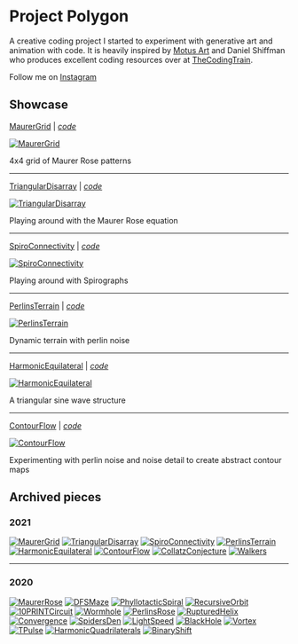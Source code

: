 # Project Polygon

A creative coding project I started to experiment with generative art and animation with code. It is heavily inspired by [Motus Art](https://owenmcateer.github.io/Motus-Art/) and Daniel Shiffman who produces excellent coding resources over at [TheCodingTrain](https://thecodingtrain.com/).

Follow me on [Instagram](https://www.instagram.com/pr0jectpolygon/)

## Showcase

[MaurerGrid] | [*code*][MaurerGrid-code]

[![MaurerGrid][MaurerGrid-preview]][MaurerGrid]

4x4 grid of Maurer Rose patterns

---

[TriangularDisarray] | [*code*][TriangularDisarray-code]

[![TriangularDisarray][TriangularDisarray-preview]][TriangularDisarray]

Playing around with the Maurer Rose equation

---

[SpiroConnectivity] | [*code*][SpiroConnectivity-code]

[![SpiroConnectivity][SpiroConnectivity-preview]][SpiroConnectivity]

Playing around with Spirographs

---

[PerlinsTerrain] | [*code*][PerlinsTerrain-code]

[![PerlinsTerrain][PerlinsTerrain-preview]][PerlinsTerrain]

Dynamic terrain with perlin noise

---

[HarmonicEquilateral] | [*code*][HarmonicEquilateral-code]

[![HarmonicEquilateral][HarmonicEquilateral-preview]][HarmonicEquilateral]

A triangular sine wave structure

---

[ContourFlow] | [*code*][ContourFlow-code]

[![ContourFlow][ContourFlow-preview]][ContourFlow]

Experimenting with perlin noise and noise detail to create abstract contour maps

## Archived pieces

### 2021

[![MaurerGrid][MaurerGrid-preview]][MaurerGrid]
[![TriangularDisarray][TriangularDisarray-preview]][TriangularDisarray]
[![SpiroConnectivity][SpiroConnectivity-preview]][SpiroConnectivity]
[![PerlinsTerrain][PerlinsTerrain-preview]][PerlinsTerrain]
[![HarmonicEquilateral][HarmonicEquilateral-preview]][HarmonicEquilateral]
[![ContourFlow][ContourFlow-preview]][ContourFlow]
[![CollatzConjecture][CollatzConjecture-preview]][CollatzConjecture]
[![Walkers][Walkers-preview]][Walkers]

---

### 2020

[![MaurerRose][MaurerRose-preview]][MaurerRose]
[![DFSMaze][DFSMaze-preview]][DFSMaze]
[![PhyllotacticSpiral][PhyllotacticSpiral-preview]][PhyllotacticSpiral]
[![RecursiveOrbit][RecursiveOrbit-preview]][RecursiveOrbit]
[![10PRINTCircuit][10PRINTCircuit-preview]][10PRINTCircuit]
[![Wormhole][Wormhole-preview]][Wormhole]
[![PerlinsRose][PerlinsRose-preview]][PerlinsRose]
[![RupturedHelix][RupturedHelix-preview]][RupturedHelix]
[![Convergence][Convergence-preview]][Convergence]
[![SpidersDen][SpidersDen-preview]][SpidersDen]
[![LightSpeed][LightSpeed-preview]][LightSpeed]
[![BlackHole][BlackHole-preview]][BlackHole]
[![Vortex][Vortex-preview]][Vortex]
[![TPulse][TPulse-preview]][TPulse]
[![HarmonicQuadrilaterals][HarmonicQuadrilaterals-preview]][HarmonicQuadrilaterals]
[![BinaryShift][BinaryShift-preview]][BinaryShift]

<!-- 2021 -->

[MaurerGrid]: https://amriarshad.github.io/Project-Polygon/src/MaurerGrid/index
[MaurerGrid-code]: https://github.com/AmriArshad/Project-Polygon/tree/main/src/MaurerGrid/sketch.js
[MaurerGrid-preview]: ./assets/img/resized/MaurerGrid_200x200.png
[TriangularDisarray]: https://amriarshad.github.io/Project-Polygon/src/TriangularDisarray/index
[TriangularDisarray-code]: https://github.com/AmriArshad/Project-Polygon/tree/main/src/TriangularDisarray/sketch.js
[TriangularDisarray-preview]: ./assets/img/resized/TriangularDisarray_200x200.png
[SpiroConnectivity]: https://amriarshad.github.io/Project-Polygon/src/SpiroConnectivity/index
[SpiroConnectivity-code]: https://github.com/AmriArshad/Project-Polygon/tree/main/src/SpiroConnectivity/sketch.js
[SpiroConnectivity-preview]: ./assets/img/resized/SpiroConnectivity_200x200.png
[PerlinsTerrain]: https://amriarshad.github.io/Project-Polygon/src/PerlinsTerrain/index
[PerlinsTerrain-code]: https://github.com/AmriArshad/Project-Polygon/tree/main/src/PerlinsTerrain/sketch.js
[PerlinsTerrain-preview]: ./assets/img/resized/PerlinsTerrain_200x200.png
[HarmonicEquilateral]: https://amriarshad.github.io/Project-Polygon/src/HarmonicEquilateral/index
[HarmonicEquilateral-code]: https://github.com/AmriArshad/Project-Polygon/tree/main/src/HarmonicEquilateral/sketch.js
[HarmonicEquilateral-preview]: ./assets/img/resized/HarmonicEquilateral_200x200.png
[ContourFlow]: https://amriarshad.github.io/Project-Polygon/src/ContourFlow/index
[ContourFlow-code]: https://github.com/AmriArshad/Project-Polygon/tree/main/src/ContourFlow/sketch.js
[ContourFlow-preview]: ./assets/img/resized/ContourFlow_200x200.png
[CollatzConjecture]: https://amriarshad.github.io/Project-Polygon/src/CollatzConjecture/index
[CollatzConjecture-code]: https://github.com/AmriArshad/Project-Polygon/tree/main/src/CollatzConjecture/sketch.js
[CollatzConjecture-preview]: ./assets/img/resized/CollatzConjecture_200x200.png
[Walkers]: https://amriarshad.github.io/Project-Polygon/src/Walkers/index
[Walkers-code]: https://github.com/AmriArshad/Project-Polygon/tree/main/src/Walkers/sketch.js
[Walkers-preview]: ./assets/img/resized/Walkers_200x200.png

<!-- 2020 -->

[MaurerRose]: https://amriarshad.github.io/Project-Polygon/src/MaurerRose/index
[MaurerRose-code]: https://github.com/AmriArshad/Project-Polygon/tree/main/src/MaurerRose/sketch.js
[MaurerRose-preview]: ./assets/img/resized/MaurerRose_200x200.png
[DFSMaze]: https://amriarshad.github.io/Project-Polygon/src/DFSMaze/index
[DFSMaze-code]: https://github.com/AmriArshad/Project-Polygon/tree/main/src/DFSMaze/sketch.js
[DFSMaze-preview]: ./assets/img/resized/DFSMaze_200x200.png
[PhyllotacticSpiral]: https://amriarshad.github.io/Project-Polygon/src/PhyllotacticSpiral/index
[PhyllotacticSpiral-code]: https://github.com/AmriArshad/Project-Polygon/tree/main/src/PhyllotacticSpiral/sketch.js
[PhyllotacticSpiral-preview]: ./assets/img/resized/PhyllotacticSpiral_200x200.png
[RecursiveOrbit]: https://amriarshad.github.io/Project-Polygon/src/RecursiveOrbit/index
[RecursiveOrbit-code]: https://github.com/AmriArshad/Project-Polygon/tree/main/src/RecursiveOrbit/sketch.js
[RecursiveOrbit-preview]: ./assets/img/resized/RecursiveOrbit_200x200.png
[10PRINTCircuit]: https://amriarshad.github.io/Project-Polygon/src/10PRINTCircuit/index
[10PRINTCircuit-code]: https://github.com/AmriArshad/Project-Polygon/tree/main/src/10PRINTCircuit/sketch.js
[10PRINTCircuit-preview]: ./assets/img/resized/10PRINTCircuit_200x200.png
[Wormhole]: https://amriarshad.github.io/Project-Polygon/src/Wormhole/index
[Wormhole-code]: https://github.com/AmriArshad/Project-Polygon/tree/main/src/Wormhole/sketch.js
[Wormhole-preview]: ./assets/img/resized/Wormhole_200x200.png
[PerlinsRose]: https://amriarshad.github.io/Project-Polygon/src/PerlinsRose/index
[PerlinsRose-code]: https://github.com/AmriArshad/Project-Polygon/tree/main/src/PerlinsRose/sketch.js
[PerlinsRose-preview]: ./assets/img/resized/PerlinsRose_200x200.png
[RupturedHelix]: https://amriarshad.github.io/Project-Polygon/src/RupturedHelix/index
[RupturedHelix-code]: https://github.com/AmriArshad/Project-Polygon/tree/main/src/RupturedHelix/sketch.js
[RupturedHelix-preview]: ./assets/img/resized/RupturedHelix_200x200.png
[Convergence]: https://amriarshad.github.io/Project-Polygon/src/Convergence/index
[Convergence-code]: https://github.com/AmriArshad/Project-Polygon/tree/main/src/Convergence/sketch.js
[Convergence-preview]: ./assets/img/resized/Convergence_200x200.png
[SpidersDen]: https://amriarshad.github.io/Project-Polygon/src/SpidersDen/index
[SpidersDen-code]: https://github.com/AmriArshad/Project-Polygon/tree/main/src/SpidersDen/sketch.js
[SpidersDen-preview]: ./assets/img/resized/SpidersDen_200x200.png
[LightSpeed]: https://amriarshad.github.io/Project-Polygon/src/LightSpeed/index
[LightSpeed-code]: https://github.com/AmriArshad/Project-Polygon/tree/main/src/LightSpeed/sketch.js
[LightSpeed-preview]: ./assets/img/resized/LightSpeed_200x200.png
[BlackHole]: https://amriarshad.github.io/Project-Polygon/src/BlackHole/index
[BlackHole-code]: https://github.com/AmriArshad/Project-Polygon/tree/main/src/BlackHole/sketch.js
[BlackHole-preview]: ./assets/img/resized/BlackHole_200x200.png
[Vortex]: https://amriarshad.github.io/Project-Polygon/src/Vortex/index
[Vortex-code]: https://github.com/AmriArshad/Project-Polygon/tree/main/src/Vortex/sketch.js
[Vortex-preview]: ./assets/img/resized/Vortex_200x200.png
[TPulse]: https://amriarshad.github.io/Project-Polygon/src/TPulse/index
[TPulse-code]: https://github.com/AmriArshad/Project-Polygon/tree/main/src/TPulse/sketch.js
[TPulse-preview]: ./assets/img/resized/TPulse_200x200.png
[HarmonicQuadrilaterals]: https://amriarshad.github.io/Project-Polygon/src/HarmonicQuadrilaterals/index
[HarmonicQuadrilaterals-code]: https://github.com/AmriArshad/Project-Polygon/tree/main/src/HarmonicQuadrilaterals/sketch.js
[HarmonicQuadrilaterals-preview]: ./assets/img/resized/HarmonicQuadrilaterals_200x200.png
[BinaryShift]: https://amriarshad.github.io/Project-Polygon/src/BinaryShift/index
[BinaryShift-code]: https://github.com/AmriArshad/Project-Polygon/tree/main/src/BinaryShift/sketch.js
[BinaryShift-preview]: ./assets/img/resized/BinaryShift_200x200.png
